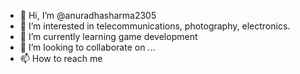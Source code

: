 - 👋 Hi, I’m @anuradhasharma2305
- 👀 I’m interested in telecommunications, photography, electronics.
- 🌱 I’m currently learning game development
- 💞️ I’m looking to collaborate on ...
- 📫 How to reach me 

<!---
anuradhasharma2305/anuradhasharma2305 is a ✨ special ✨ repository because its `README.md` (this file) appears on your GitHub profile.
You can click the Preview link to take a look at your changes.
--->
